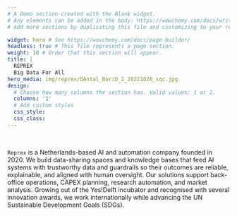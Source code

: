 ```yaml
---
# A Demo section created with the Blank widget.
# Any elements can be added in the body: https://wowchemy.com/docs/writing-markdown-latex/
# Add more sections by duplicating this file and customizing to your requirements.

widget: hero # See https://wowchemy.com/docs/page-builder/
headless: true # This file represents a page section.
weight: 10 # Order that this section will appear.
title: |
  REPREX  
  Big Data For All
hero_media: img/reprex/DAntal_BoriD_2_20221028_sqc.jpg
design:
  # Choose how many columns the section has. Valid values: 1 or 2.
  columns: '1'
  # Add custom styles
  css_style:
  css_class:
---
```


<br>

`Reprex` is a Netherlands-based AI and automation company founded in 2020. We build data-sharing spaces and knowledge bases that feed AI systems with trustworthy data and guardrails so their outcomes are reliable, explainable, and aligned with human oversight. Our solutions support back-office operations, CAPEX planning, research automation, and market analysis. Growing out of the Yes!Delft incubator and recognised with several innovation awards, we work internationally while advancing the UN Sustainable Development Goals (SDGs).


